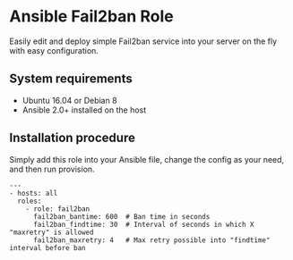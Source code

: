 Ansible Fail2ban Role
============

Easily edit and deploy simple Fail2ban service into your server on the fly with easy configuration.


System requirements
------------

* Ubuntu 16.04 or Debian 8
* Ansible 2.0+ installed on the host


Installation procedure
------------

Simply add this role into your Ansible file, change the config as your need, and then run provision.

```
---
- hosts: all
  roles:
    - role: fail2ban
      fail2ban_bantime: 600  # Ban time in seconds
      fail2ban_findtime: 30  # Interval of seconds in which X "maxretry" is allowed
      fail2ban_maxretry: 4   # Max retry possible into "findtime" interval before ban
```

